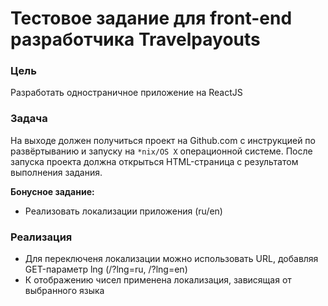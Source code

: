 # Тестовое задание для front-end разработчика Travelpayouts

### Цель

Разработать одностраничное приложение на ReactJS

### Задача

На выходе должен получиться проект на Github.com с инструкцией по развёртыванию и запуску на `*nix/OS X` операционной системе.
После запуска проекта должна открыться HTML-страница с результатом выполнения задания.

**Бонусное задание:**

- Реализовать локализации приложения (ru/en)

### Реализация

- Для переключеня локализации можно использовать URL, добавляя GET-параметр lng (/?lng=ru, /?lng=en)
- К отображению чисел применена локализация, зависящая от выбранного языка